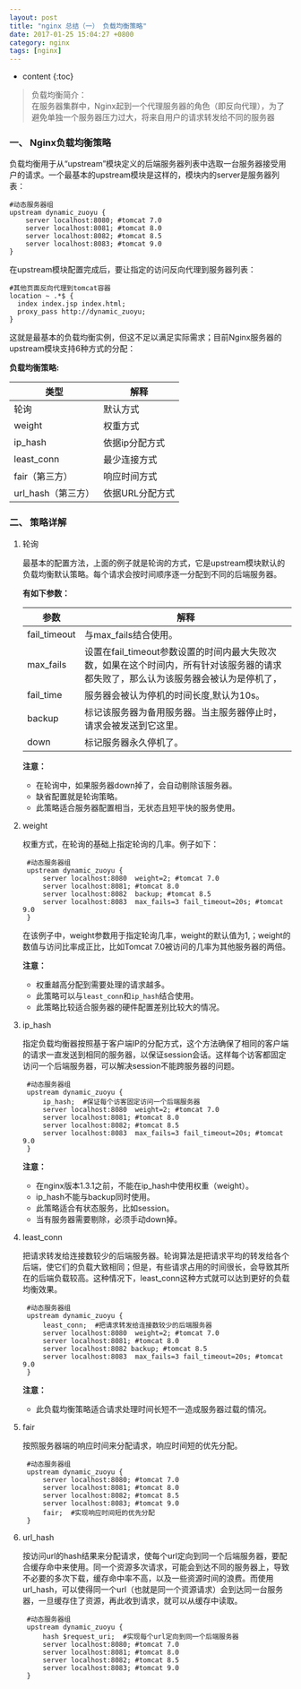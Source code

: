 ```yaml
---
layout: post
title: "nginx 总结（一） 负载均衡策略"
date: 2017-01-25 15:04:27 +0800
category: nginx
tags: [nginx]
---
```

* content
{:toc}


> 负载均衡简介：   
> 在服务器集群中，Nginx起到一个代理服务器的角色（即反向代理），为了避免单独一个服务器压力过大，将来自用户的请求转发给不同的服务器

### 一、 Nginx负载均衡策略

负载均衡用于从“upstream”模块定义的后端服务器列表中选取一台服务器接受用户的请求。一个最基本的upstream模块是这样的，模块内的server是服务器列表：

	#动态服务器组
	upstream dynamic_zuoyu {
		server localhost:8080; #tomcat 7.0
		server localhost:8081; #tomcat 8.0
		server localhost:8082; #tomcat 8.5
		server localhost:8083; #tomcat 9.0
	}

在upstream模块配置完成后，要让指定的访问反向代理到服务器列表：


    #其他页面反向代理到tomcat容器
    location ~ .*$ {
      index index.jsp index.html;
      proxy_pass http://dynamic_zuoyu;
    }

这就是最基本的负载均衡实例，但这不足以满足实际需求；目前Nginx服务器的upstream模块支持6种方式的分配：

**负载均衡策略:**

|类型|解释|
|---|---|
|轮询	|默认方式|
|weight|	权重方式|
|ip_hash|	依据ip分配方式|
|least_conn|	最少连接方式|
|fair（第三方）|	响应时间方式|
|url_hash（第三方）|	依据URL分配方式|


### 二、 策略详解

1. 轮询

	最基本的配置方法，上面的例子就是轮询的方式，它是upstream模块默认的负载均衡默认策略。每个请求会按时间顺序逐一分配到不同的后端服务器。
	
	**有如下参数：**

	|参数|解释|
	|---|---|
	|fail_timeout	|与max_fails结合使用。|
	|max_fails|设置在fail_timeout参数设置的时间内最大失败次数，如果在这个时间内，所有针对该服务器的请求都失败了，那么认为该服务器会被认为是停机了，|
	|fail_time|	服务器会被认为停机的时间长度,默认为10s。|
	|backup|	标记该服务器为备用服务器。当主服务器停止时，请求会被发送到它这里。|
	|down|	标记服务器永久停机了。|

	**注意：**
	
	- 在轮询中，如果服务器down掉了，会自动剔除该服务器。
	- 缺省配置就是轮询策略。
	- 此策略适合服务器配置相当，无状态且短平快的服务使用。

2. weight

	权重方式，在轮询的基础上指定轮询的几率。例子如下：
	
		#动态服务器组
		upstream dynamic_zuoyu {
			server localhost:8080  weight=2; #tomcat 7.0
			server localhost:8081; #tomcat 8.0
			server localhost:8082  backup; #tomcat 8.5
			server localhost:8083  max_fails=3 fail_timeout=20s; #tomcat 9.0
		}
	
	在该例子中，weight参数用于指定轮询几率，weight的默认值为1,；weight的数值与访问比率成正比，比如Tomcat 7.0被访问的几率为其他服务器的两倍。

	**注意：**
	
	- 权重越高分配到需要处理的请求越多。
	- 此策略可以与`least_conn`和`ip_hash`结合使用。
	- 此策略比较适合服务器的硬件配置差别比较大的情况。

3. ip_hash

	指定负载均衡器按照基于客户端IP的分配方式，这个方法确保了相同的客户端的请求一直发送到相同的服务器，以保证session会话。这样每个访客都固定访问一个后端服务器，可以解决session不能跨服务器的问题。
			
		#动态服务器组
		upstream dynamic_zuoyu {
			ip_hash;  #保证每个访客固定访问一个后端服务器
			server localhost:8080  weight=2; #tomcat 7.0
			server localhost:8081; #tomcat 8.0
			server localhost:8082; #tomcat 8.5
			server localhost:8083  max_fails=3 fail_timeout=20s; #tomcat 9.0
		}

	**注意：**
	
	- 在nginx版本1.3.1之前，不能在ip_hash中使用权重（weight）。
	- ip_hash不能与backup同时使用。
	- 此策略适合有状态服务，比如session。
	- 当有服务器需要剔除，必须手动down掉。

4. least_conn

	把请求转发给连接数较少的后端服务器。轮询算法是把请求平均的转发给各个后端，使它们的负载大致相同；但是，有些请求占用的时间很长，会导致其所在的后端负载较高。这种情况下，least_conn这种方式就可以达到更好的负载均衡效果。
		
		#动态服务器组
		upstream dynamic_zuoyu {
			least_conn;  #把请求转发给连接数较少的后端服务器
			server localhost:8080  weight=2; #tomcat 7.0
			server localhost:8081; #tomcat 8.0
			server localhost:8082 backup; #tomcat 8.5
			server localhost:8083  max_fails=3 fail_timeout=20s; #tomcat 9.0
		}

	**注意：**
	
	- 此负载均衡策略适合请求处理时间长短不一造成服务器过载的情况。

5. fair

	按照服务器端的响应时间来分配请求，响应时间短的优先分配。
		
		#动态服务器组
		upstream dynamic_zuoyu {
			server localhost:8080; #tomcat 7.0
			server localhost:8081; #tomcat 8.0
			server localhost:8082; #tomcat 8.5
			server localhost:8083; #tomcat 9.0
			fair;  #实现响应时间短的优先分配
		}

6. url_hash

	按访问url的hash结果来分配请求，使每个url定向到同一个后端服务器，要配合缓存命中来使用。同一个资源多次请求，可能会到达不同的服务器上，导致不必要的多次下载，缓存命中率不高，以及一些资源时间的浪费。而使用url_hash，可以使得同一个url（也就是同一个资源请求）会到达同一台服务器，一旦缓存住了资源，再此收到请求，就可以从缓存中读取。　
			
		#动态服务器组
		upstream dynamic_zuoyu {
			hash $request_uri;  #实现每个url定向到同一个后端服务器
			server localhost:8080; #tomcat 7.0
			server localhost:8081; #tomcat 8.0
			server localhost:8082; #tomcat 8.5
			server localhost:8083; #tomcat 9.0
		}
